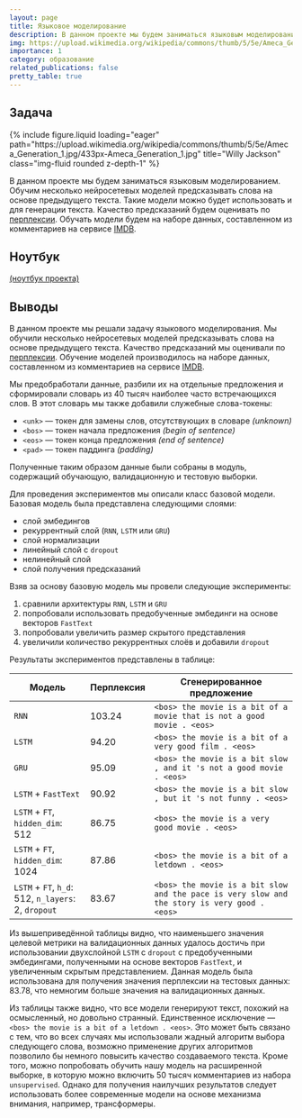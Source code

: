 ```yaml
---
layout: page
title: Языковое моделирование
description: В данном проекте мы будем заниматься языковым моделированием. Обучим несколько нейросетевых моделей предсказывать слова на основе предыдущего текста. Такие модели можно использовать и для генерации новых текстов, что мы также продемонстрируем.
img: https://upload.wikimedia.org/wikipedia/commons/thumb/5/5e/Ameca_Generation_1.jpg/433px-Ameca_Generation_1.jpg
importance: 1
category: образование
related_publications: false
pretty_table: true
---
```


## Задача

<div class="row">
    <div class="col-sm mt-3 mt-md-0">
        {% include figure.liquid loading="eager" path="https://upload.wikimedia.org/wikipedia/commons/thumb/5/5e/Ameca_Generation_1.jpg/433px-Ameca_Generation_1.jpg" title="Willy Jackson" class="img-fluid rounded z-depth-1" %}
    </div>
</div>

В данном проекте мы будем заниматься языковым моделированием. Обучим несколько нейросетевых моделей предсказывать слова на основе предыдущего текста. Такие модели можно будет использовать и для генерации текста. Качество предсказаний будем оценивать по [перплексии](https://ru.wikipedia.org/wiki/%D0%9F%D0%B5%D1%80%D0%BF%D0%BB%D0%B5%D0%BA%D1%81%D0%B8%D1%8F). Обучать модели будем на наборе данных, составленном из комментариев на сервисе [IMDB](https://www.kaggle.com/datasets/lakshmi25npathi/imdb-dataset-of-50k-movie-reviews).

## Ноутбук

[(ноутбук проекта)](https://github.com/onixlas/DS_portfolio/blob/main/DLS_p6_language_modeling/dls_p6_language_modeling.ipynb)

## Выводы

В данном проекте мы решали задачу языкового моделирования. Мы обучили несколько нейросетевых моделей предсказывать слова на основе предыдущего текста. Качество предсказаний мы оценивали по [перплексии](https://ru.wikipedia.org/wiki/%D0%9F%D0%B5%D1%80%D0%BF%D0%BB%D0%B5%D0%BA%D1%81%D0%B8%D1%8F). Обучение моделей производилось на наборе данных, составленном из комментариев на сервисе [IMDB](https://www.kaggle.com/datasets/lakshmi25npathi/imdb-dataset-of-50k-movie-reviews).

Мы предобработали данные, разбили их на отдельные предложения и сформировали словарь из 40 тысяч наиболее часто встречающихся слов. В этот словарь мы также добавили служебные слова-токены:

- `<unk>` — токен для замены слов, отсутствующих в словаре _(unknown)_
- `<bos>` — токен начала предложения _(begin of sentence)_
- `<eos>` — токен конца предложения _(end of sentence)_
- `<pad>` — токен паддинга _(padding)_

Полученные таким образом данные были собраны в модуль, содержащий обучающую, валидационную и тестовую выборки.

Для проведения экспериментов мы описали класс базовой модели. Базовая модель была представлена следующими слоями:

- слой эмбедингов
- рекуррентный слой (`RNN`, `LSTM` или `GRU`)
- слой нормализации
- линейный слой с `dropout`
- нелинейный слой
- слой получения предсказаний

Взяв за основу базовую модель мы провели следующие эксперименты:

1. сравнили архитектуры `RNN`, `LSTM` и `GRU`
2. попробовали использовать предобученные эмбединги на основе векторов `FastText`
3. попробовали увеличить размер скрытого представления
4. увеличили количество рекуррентных слоёв и добавили `dropout`

Результаты экспериментов представлены в таблице:

| Модель                                              | Перплексия | Сгенерированное предложение                                                                  |
| --------------------------------------------------- | ---------- | -------------------------------------------------------------------------------------------- |
| `RNN`                                               | 103.24     | `<bos> the movie is a bit of a movie that is not a good movie . <eos>`                       |
| `LSTM`                                              | 94.20      | `<bos> the movie is a bit of a very good film . <eos>`                                       |
| `GRU`                                               | 95.09      | `<bos> the movie is a bit slow , and it 's not a good movie . <eos>`                         |
| `LSTM` + `FastText`                                 | 90.92      | `<bos> the movie is a bit slow , but it 's not funny . <eos>`                                |
| `LSTM` + `FT`, `hidden_dim`: 512                    | 86.75      | `<bos> the movie is a very good movie . <eos>`                                               |
| `LSTM` + `FT`, `hidden_dim`: 1024                   | 87.86      | `<bos> the movie is a bit of a letdown . <eos>`                                              |
| `LSTM` + `FT`, `h_d`: 512, `n_layers`: 2, `dropout` | 83.67      | `<bos> the movie is a bit slow and the pace is very slow and the story is very good . <eos>` |

Из вышеприведённой таблицы видно, что наименьшего значения целевой метрики на валидационных данных удалось достичь при использовании двухслойной `LSTM` с `dropout` с предобученными эмбедингами, полученными на основе векторов `FastText`, и увеличенным скрытым представлением. Данная модель была использована для получения значения перплексии на тестовых данных: 83.78, что немногим больше значения на валидационных данных.

Из таблицы также видно, что все модели генерируют текст, похожий на осмысленный, но довольно странный. Единственное исключение — `<bos> the movie is a bit of a letdown . <eos>`. Это может быть связано с тем, что во всех случаях мы использовали жадный алгоритм выбора следующего слова, возможно применение других алгоритмов позволило бы немного повысить качество создаваемого текста. Кроме того, можно попробовать обучить нашу модель на расширенной выборке, в которую можно включить 50 тысяч комментариев из набора `unsupervised`. Однако для получения наилучших результатов следует использовать более современные модели на основе механизма внимания, например, трансформеры.
